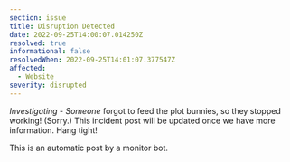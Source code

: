 ```yaml
---
section: issue
title: Disruption Detected
date: 2022-09-25T14:00:07.014250Z
resolved: true
informational: false
resolvedWhen: 2022-09-25T14:01:07.377547Z
affected:
  - Website
severity: disrupted
---
```

*Investigating* - _Someone_ forgot to feed the plot bunnies, so they stopped working! (Sorry.) This incident post will be updated once we have more information. Hang tight!

This is an automatic post by a monitor bot.
        